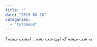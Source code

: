 ```yaml
---
title: ""
date: "2019-08-26"
categories: 
  - "tytomood"
---
```


یه شب میشه که اون شب بشه... امشب میشه؟
